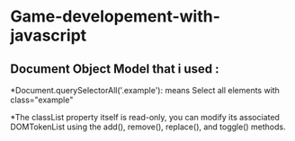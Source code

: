 # Game-developement-with-javascript


Document Object Model that i used :
------------------------------------

*Document.querySelectorAll('.example'): means Select all elements with class="example"

*The classList property itself is read-only, you can modify its associated DOMTokenList using the add(), remove(), replace(), and toggle() methods.

